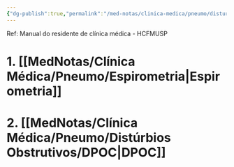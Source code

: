 ```yaml
---
{"dg-publish":true,"permalink":"/med-notas/clinica-medica/pneumo/disturbios-obstrutivos/disturbios-obstrutivos/"}
---
```


Ref: Manual do residente de clínica médica - HCFMUSP
# 1. [[MedNotas/Clínica Médica/Pneumo/Espirometria\|Espirometria]]
# 2. [[MedNotas/Clínica Médica/Pneumo/Distúrbios Obstrutivos/DPOC\|DPOC]]